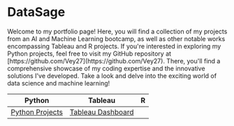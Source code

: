 # DataSage

<p>Welcome to my portfolio page! Here, you will find a collection of my projects from an AI and Machine Learning bootcamp, as well as other notable works encompassing Tableau and R projects. If you're interested in exploring my Python projects, feel free to visit my GitHub repository at [https://github.com/Vey27](https://github.com/Vey27). There, you'll find a comprehensive showcase of my coding expertise and the innovative solutions I've developed. Take a look and delve into the exciting world of data science and machine learning!</>
  

  <table>
    <thead>
      <tr>
        <th>Python</th>
        <th>Tableau</th>
        <th>R</th>
      </tr>
    </thead>
    <tbody>
      <tr>
        <td><a href="https://www.datascienceportfol.io/Vey" onclick="window.open(this.href,'_blank');return false;">Python Projects</a></td>
        <td><a href="https://public.tableau.com/app/profile/vey.damneun5377" onclick="window.open(this.href,'_blank');return false;">Tableau Dashboard</a>
  </table>






    
